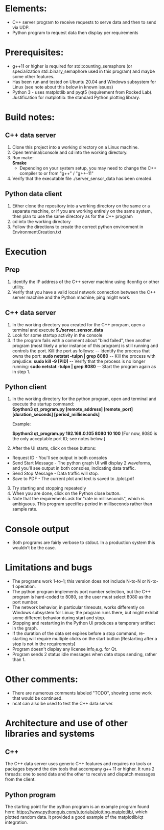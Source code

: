 # Elements:
- C++ server program to receive requests to serve data and then to send via UDP.
- Python program to request data then display per requirements

# Prerequisites:
- g++11 or higher is required for std::counting_semaphore (or specialization std::binary_semaphore used in this program) 
  and maybe some other features.
- Has been run and tested on Ubuntu 20.04 and Windows subsystem for Linux (see note about this below in known issues)
- Python 3 - uses matplotlib and pyqt5 (requirement from Rocked Lab).  Justification for matplotlib: the standard Python plotting library.

# Build notes:
## C++ data server
1. Clone this project into a working directory on a Linux machine.
2. Open terminal/console and cd into the working directory.
3. Run make:  
    **$make**
   - Depending on your system setup, you may need to change the C++ compiler to
     or from "g++" / "g++-11"
4. Verify that the executable file ./server_sensor_data has been created.

## Python data client
1. Either clone the repository into a working directory on the same or a separate machine, or if
   you are working entirely on the same system, then plan to use the same directory as
   for the C++ program
2. cd into the working directory
3. Follow the directions to create the correct python environment in EnvironmentCreation.txt 

# Execution
## Prep
1. Identify the IP address of the C++ server machine using ifconfig or other utility.
2. Verify that you have a valid local network connection between the C++ server machine and the
   Python machine; ping might work.

## C++ data server
1. In the working directory you created for the C++ program, open a terminal and
  execute 
  **$./server_sensor_data**
2. Look for some startup activity in the console
3. If the program fails with a comment about "bind failed", then another program (most likely a prior
   instance of this program) is still running and controls the port.  Kill the port as follows:
   -- Identify the process that owns the port: **sudo netstat -tulpn | grep 8080**
   -- Kill the process with prejudice: **sudo kill -9 [PID]**
   -- Verify that the process is no longer running: **sudo netstat -tulpn | grep 8080**
   -- Start the program again as in step 1.

## Python client
1. In the working directory for the python program, open and terminal and
  execute the startup command:  
  **$python3 qt_program.py [remote_address] [remote_port] [duration_seconds] [period_milliseconds]**
    
    Example:
    
    **$python3 qt_program.py 192.168.0.105 8080 10 100**
    [For now, 8080 is the only acceptable port ID; see notes below.]
2. After the UI starts, click on these buttons:
  - Request ID - You'll see output in both consoles
  - Send Start Message - The python graph UI will display 2 waveforms, and you'll see output in both consoles, indicating data traffic.
  - Send Stop Message - Data traffic will stop.
  - Save to PDF - The current plot and text is saved to ./plot.pdf
3. Try starting and stopping repeatedly
4. When you are done, click on the Python close button.
5. Note that the requirements ask for "rate in milliseconds", which is ambiguous.  This program specifies period in milliseconds
   rather than sample rate.
   
# Console output
- Both programs are fairly verbose to stdout. In a production system this wouldn't be the case.

# Limitations and bugs
- The programs work 1-to-1; this version does not include N-to-N or N-to-1 operation.
- The python program implements port number selection, but the C++ program is hard-coded to 8080, so
  the user must select 8080 as the port number.
- The network behavior, in particular timeouts, works differently on Windows subsystem for Linux; the program
  runs there, but might exhibit some different behavior during start and stop.
- Stopping and restarting in the Python UI produces a temporary artifact in the graph.
- If the duration of the data set expires before a stop command, re-starting will require multiple
  clicks on the start button [Restarting after a stop is not in the requirements]
- Program doesn't display any license info,e.g. for Qt.
- Program sends 2 status idle messages when data stops sending, rather than 1.
# Other comments:
 - There are numerous comments labeled "TODO", showing some work that would be continued.
 - ncat can also be used to test the C++ data server.

# Architecture and use of other libraries and systems
## C++
The C++ data server uses generic C++ features and requires no tools or packages beyond the
dev tools that accompany g++ 11 or higher.  It runs 2 threads: one to send data and the other
to receive and dispatch messages from the client.
## Python program
The starting point for the python program is an example program found here: https://www.pythonguis.com/tutorials/plotting-matplotlib/,
which plotted random data. It provided a good example of the matplotlib/qt integration.
